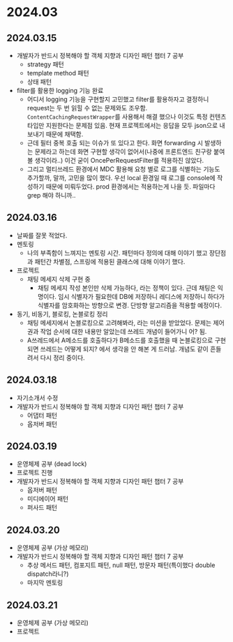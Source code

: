 # 2024.03
## 2024.03.15
- 개발자가 반드시 정복해야 할 객체 지향과 디자인 패턴 챕터 7 공부
  - strategy 패턴
  - template method 패턴
  - 상태 패턴
- filter를 활용한 logging 기능 완료
  - 어디서 logging 기능을 구현할지 고민했고 filter를 활용하자고 결정하니 request는 두 번 읽힐 수 없는 문제와도 조우함. `ContentCachingRequestWrapper`를 사용해서 해결 했으나 이것도 특정 컨텐츠 타입만 지원한다는 문제점 있음. 현재 프로젝트에서는 응답을 모두 json으로 내보내기 때문에 채택함.
  - 근데 필터 중복 호출 되는 이슈가 또 있다고 한다. 화면 forwarding 시 발생하는 문제라고 하는데 화면 구현할 생각이 없어서(나중에 프론트엔드 친구랑 붙여 볼 생각이라..) 이건 굳이 OncePerRequestFilter를 적용하진 않았다.
  - 그리고 멀티쓰레드 환경에서 MDC 활용해 요청 별로 로그를 식별하는 기능도 추가할까, 말까, 고민을 많이 했다. 우선 local 환경일 때 로그를 console에 작성하기 때문에 미뤄두었다. prod 환경에서는 적용하는게 나을 듯. 파일마다 grep 해야 하니까..

## 2024.03.16
- 날짜를 잘못 적었다.
- 멘토링
  - 나의 부족함이 느껴지는 멘토링 시간. 패턴마다 정의에 대해 이야기 했고 장단점과 패턴간 차별점, 스프링에 적용된 클래스에 대해 이야기 했다.
- 프로젝트
  - 채팅 메세지 삭제 구현 중
    - 채팅 메세지 작성 본인만 삭제 가능하다, 라는 정책이 있다. 근데 채팅은 익명이다. 임시 식별자가 필요한데 DB에 저장하니 레디스에 저장하니 하다가 식별자를 암호화하는 방향으로 변경. 단방향 알고리즘을 적용할 예정이다.
- 동기, 비동기, 블로킹, 논블로킹 정리
  - 채팅 메세지에서 논블로킹으로 고려해봐라, 라는 미션을 받았었다. 문제는 제어권과 작업 순서에 대한 내용만 알았는데 쓰레드 개념이 들어가니 어? 됨.
  - A쓰레드에서 A메소드를 호출하다가 B메소드를 호출했을 때 논블로킹으로 구현되면 쓰레드는 어떻게 되지? 에서 생각을 안 해본 게 드러남. 개념도 같이 흔들려서 다시 정리 중이다.

## 2024.03.18
- 자기소개서 수정
- 개발자가 반드시 정복해야 할 객체 지향과 디자인 패턴 챕터 7 공부
  - 어댑터 패턴
  - 옵저버 패턴

## 2024.03.19
- 운영체제 공부 (dead lock)
- 프로젝트 진행
- 개발자가 반드시 정복해야 할 객체 지향과 디자인 패턴 챕터 7 공부
  - 옵저버 패턴
  - 미디에이어 패턴
  - 퍼사드 패턴

## 2024.03.20
- 운영체제 공부 (가상 메모리)
- 개발자가 반드시 정복해야 할 객체 지향과 디자인 패턴 챕터 7 공부
  - 추상 메서드 패턴, 컴포지트 패턴, null 패턴, 방문자 패턴(특이했다 double dispatch라니?)
  - 마지막 멘토링

## 2024.03.21
- 운영체제 공부 (가상 메모리)
- 프로젝트
